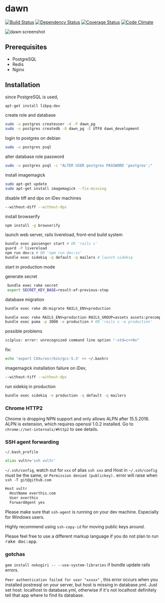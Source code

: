 # dawn

[![Build Status](https://travis-ci.org/everthis/dawn.svg?branch=master)](https://travis-ci.org/everthis/dawn)
[![Dependency Status](https://gemnasium.com/badges/github.com/everthis/dawn.svg)](https://gemnasium.com/github.com/everthis/dawn)
[![Coverage Status](https://coveralls.io/repos/github/everthis/dawn/badge.svg?branch=master)](https://coveralls.io/github/everthis/dawn?branch=master)
[![Code Climate](https://codeclimate.com/github/everthis/dawn/badges/gpa.svg)](https://codeclimate.com/github/everthis/dawn)

![dawn screenshot](https://github.com/everthis/dawn-ror/raw/master/screenshot.png "dawn screenshot")

## Prerequisites
* PostgreSQL
* Redis
* Nginx

## Installation

since PostgreSQL is used,

```bash
apt-get install libpq-dev
```

create role and database

```bash
sudo -u postgres createuser -d -P dawn_pg
sudo -u postgres createdb -O dawn_pg -E UTF8 dawn_development
```
login to postgres on debian 
```bash
sudo -u postgres psql
```

alter database role password

```bash
sudo -u postgres psql -c "ALTER USER postgres PASSWORD 'postgres';"
```

install imagemagick

```bash
sudo apt-get update
sudo apt-get install imagemagick --fix-missing
```
disable tiff and dps on iDev machines
```bash
--without-diff --without-dps
```

install browserify 
```bash
npm install -g browserify
```
launch web server, rails livereload, front-end build system

```bash
bundle exec passenger start # OR 'rails s'
guard -P livereload
npm run dev:s # OR 'npm run dev:ss'
bundle exec sidekiq -q default -q mailers # launch sidekiq
```

start in production mode

generate secret

```bash
 bundle exec rake secret
 export SECRET_KEY_BASE=result-of-previous-step
```
database migration

```bash
bundle exec rake db:migrate RAILS_ENV=production
```

```bash
bundle exec rake RAILS_ENV=production RAILS_GROUP=assets assets:precompile
bundle exec puma -p 3000 -e production # OR 'rails s -e production'
```
possible problems

```bash
cc1plus: error: unrecognized command line option "-std=c++0x"
```
fix:
```bash
echo 'export CXX=/usr/bin/gcc-5.3' >> ~/.bashrc
```

imagemagick installation failure on iDev, 
```bash
--without-tiff --without-dps
```

run sidekiq in production
```bash
bundle exec sidekiq -e production -q default -q mailers
```

### Chrome HTTP2 

Chrome is dropping NPN support and only allows ALPN after 15.5.2016. ALPN is extension, which requires openssl 1.0.2 installed.
Go to `chrome://net-internals/#http2` to see details.

### SSH agent forwarding

`~/.bash_profile`
```bash
alias vultr='ssh vultr'
```

`~/.ssh/config`, watch out for `xxx` of alias `ssh xxx` and Host in `~/.ssh/config` must be the same, or `Permission denied (publickey).` error will raise when `ssh -T git@github.com`
```bash
Host vultr
  HostName everthis.com
  User everthis
  ForwardAgent yes
```
Please make sure that `ssh-agent` is running on your dev machine. Especially for Windows users.

Highly recommend using `ssh-copy-id` for moving public keys around.

Please feel free to use a different markup language if you do not plan to run
<tt>rake doc:app</tt>.

### gotchas

`gem install nokogiri -- --use-system-libraries` if bundle update rails errors.

`Peer authentication failed for user "xxxxx"` , this error occurs when you installed postresql on your server, but host is missing in database.yml. Just set host: localhost to database.yml,  otherwise if it's not localhost definitely tell that app where to find its database.

